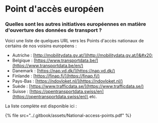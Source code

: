 # Point d'accès européen

### Quelles sont les autres initiatives européennes en matière d'ouverture des données de transport ?

Voici une liste de quelques URL vers les Points d'accès nationaux de certains de nos voisins européens :&#x20;

* Autriche : [http://mobilitydata.gv.at/](http://mobilitydata.gv.at/)&#x20;
* Belgique : [https://www.transportdata.be/](https://www.transportdata.be/en/)
* Danemark : [https://nap.vd.dk/](https://nap.vd.dk/)
* Finlande : [https://finap.fi/](https://finap.fi/)
* Pays-Bas : [https://ndovloket.nl/](https://ndovloket.nl/)
* Suède : [https://www.trafficdata.se/](https://www.trafficdata.se/)
* Suisse : [https://opentransportdata.swiss/en](https://opentransportdata.swiss/en)\
  etc.&#x20;

La liste complète est disponible ici :

{% file src="../.gitbook/assets/National-access-points.pdf" %}
